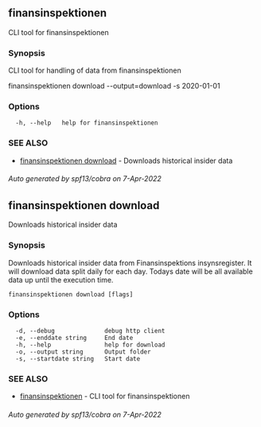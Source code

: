 ## finansinspektionen

CLI tool for finansinspektionen

### Synopsis

CLI tool for handling of data from finansinspektionen


finansinspektionen download --output=download -s 2020-01-01

### Options

```
  -h, --help   help for finansinspektionen
```

### SEE ALSO

* [finansinspektionen download](finansinspektionen_download.md)	 - Downloads historical insider data

###### Auto generated by spf13/cobra on 7-Apr-2022
## finansinspektionen download

Downloads historical insider data

### Synopsis

Downloads historical insider data from Finansinspektions insynsregister. 
It will download data split daily for each day. Todays date will be all available data up until the execution time.


```
finansinspektionen download [flags]
```

### Options

```
  -d, --debug              debug http client
  -e, --enddate string     End date
  -h, --help               help for download
  -o, --output string      Output folder
  -s, --startdate string   Start date
```

### SEE ALSO

* [finansinspektionen](finansinspektionen.md)	 - CLI tool for finansinspektionen

###### Auto generated by spf13/cobra on 7-Apr-2022
